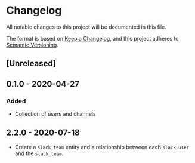 # Changelog

All notable changes to this project will be documented in this file.

The format is based on [Keep a Changelog](https://keepachangelog.com/en/1.0.0/),
and this project adheres to
[Semantic Versioning](https://semver.org/spec/v2.0.0.html).

## [Unreleased]

## 0.1.0 - 2020-04-27

### Added

- Collection of users and channels

## 2.2.0 - 2020-07-18

- Create a `slack_team` entity and a relationship between each `slack_user` and
  the `slack_team`.
